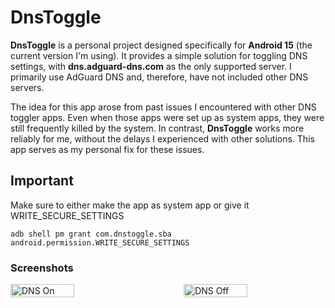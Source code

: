 # DnsToggle

**DnsToggle** is a personal project designed specifically for **Android 15** (the current version I'm using). It provides a simple solution for toggling DNS settings, with **dns.adguard-dns.com** as the only supported server. I primarily use AdGuard DNS and, therefore, have not included other DNS servers.

The idea for this app arose from past issues I encountered with other DNS toggler apps. Even when those apps were set up as system apps, they were still frequently killed by the system. In contrast, **DnsToggle** works more reliably for me, without the delays I experienced with other solutions. This app serves as my personal fix for these issues.

## Important
Make sure to either make the app as system app or give it WRITE_SECURE_SETTINGS

```adb shell pm grant com.dnstoggle.sba android.permission.WRITE_SECURE_SETTINGS```


### Screenshots

<div style="display: flex; justify-content: space-between;">
    <img src="assets/dns_on.png" alt="DNS On" style="width: 45%;"/>
    <img src="assets/dns_off.png" alt="DNS Off" style="width: 45%;"/>
</div>
